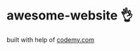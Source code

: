 # awesome-website :ok_hand:                                                                                                                         
built with help of <a href="http://johnelder.com/">codemy.com</a>
